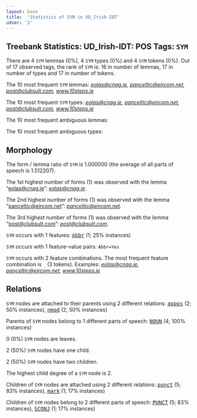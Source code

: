 ```yaml
---
layout: base
title:  'Statistics of SYM in UD_Irish-IDT'
udver: '2'
---
```


## Treebank Statistics: UD_Irish-IDT: POS Tags: `SYM`

There are 4 `SYM` lemmas (0%), 4 `SYM` types (0%) and 4 `SYM` tokens (0%).
Out of 17 observed tags, the rank of `SYM` is: 16 in number of lemmas, 17 in number of types and 17 in number of tokens.

The 10 most frequent `SYM` lemmas: <em>eolas@cnag.ie, panceltic@eircom.net, post@clubsult.com, www.10steps.ie</em>

The 10 most frequent `SYM` types:  <em>eolas@cnag.ie, panceltic@eircom.net, post@clubsult.com, www.10steps.ie</em>

The 10 most frequent ambiguous lemmas: 

The 10 most frequent ambiguous types:  



## Morphology

The form / lemma ratio of `SYM` is 1.000000 (the average of all parts of speech is 1.512207).

The 1st highest number of forms (1) was observed with the lemma “eolas@cnag.ie”: <em>eolas@cnag.ie</em>.

The 2nd highest number of forms (1) was observed with the lemma “panceltic@eircom.net”: <em>panceltic@eircom.net</em>.

The 3rd highest number of forms (1) was observed with the lemma “post@clubsult.com”: <em>post@clubsult.com</em>.

`SYM` occurs with 1 features: <tt><a href="ga_idt-feat-Abbr.html">Abbr</a></tt> (1; 25% instances)

`SYM` occurs with 1 feature-value pairs: `Abbr=Yes`

`SYM` occurs with 2 feature combinations.
The most frequent feature combination is `_` (3 tokens).
Examples: <em>eolas@cnag.ie, panceltic@eircom.net, www.10steps.ie</em>


## Relations

`SYM` nodes are attached to their parents using 2 different relations: <tt><a href="ga_idt-dep-appos.html">appos</a></tt> (2; 50% instances), <tt><a href="ga_idt-dep-nmod.html">nmod</a></tt> (2; 50% instances)

Parents of `SYM` nodes belong to 1 different parts of speech: <tt><a href="ga_idt-pos-NOUN.html">NOUN</a></tt> (4; 100% instances)

0 (0%) `SYM` nodes are leaves.

2 (50%) `SYM` nodes have one child.

2 (50%) `SYM` nodes have two children.

The highest child degree of a `SYM` node is 2.

Children of `SYM` nodes are attached using 2 different relations: <tt><a href="ga_idt-dep-punct.html">punct</a></tt> (5; 83% instances), <tt><a href="ga_idt-dep-mark.html">mark</a></tt> (1; 17% instances)

Children of `SYM` nodes belong to 2 different parts of speech: <tt><a href="ga_idt-pos-PUNCT.html">PUNCT</a></tt> (5; 83% instances), <tt><a href="ga_idt-pos-SCONJ.html">SCONJ</a></tt> (1; 17% instances)

